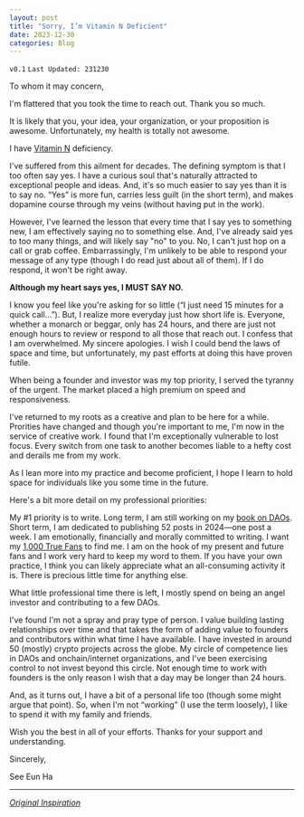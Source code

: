```yaml
---
layout: post
title: "Sorry, I’m Vitamin N Deficient"
date: 2023-12-30
categories: Blog
---
```


`v0.1` `Last Updated: 231230 `

To whom it may concern,

I'm flattered that you took the time to reach out. Thank you so much.

It is likely that you, your idea, your organization, or your proposition is awesome. Unfortunately, my health is totally not awesome.

I have [Vitamin N](https://www.youtube.com/shorts/d5w-5qUvVeM) deficiency.

I've suffered from this ailment for decades. The defining symptom is that I too often say yes. I have a curious soul that's naturally attracted to exceptional people and ideas. And, it's so much easier to say yes than it is to say no. “Yes” is more fun, carries less guilt (in the short term), and makes dopamine course through my veins (without having put in the work).

However, I've learned the lesson that every time that I say yes to something new, I am effectively saying no to something else. And, I've already said yes to too many things, and will likely say "no" to you. No, I can't just hop on a call or grab coffee. Embarrassingly, I'm unlikely to be able to respond your message of any type (though I do read just about all of them). If I do respond, it won't be right away.

**Although my heart says yes, I MUST SAY NO.**

I know you feel like you're asking for so little (“I just need 15 minutes for a quick call…”). But, I realize more everyday just how short life is. Everyone, whether a monarch or beggar, only has 24 hours, and there are just not enough hours to review or respond to all those that reach out. I confess that I am overwhelmed. My sincere apologies. I wish I could bend the laws of space and time, but unfortunately, my past efforts at doing this have proven futile.

When being a founder and investor was my top priority, I served the tyranny of the urgent. The market placed a high premium on speed and responsiveness.

I've returned to my roots as a creative and plan to be here for a while. Prorities have changed and though you're important to me, I'm now in the service of creative work. I found that I'm exceptionally vulnerable to lost focus. Every switch from one task to another becomes liable to a hefty cost and derails me from my work.

As I lean more into my practice and become proficient, I hope I learn to hold space for individuals like you some time in the future.

Here's a bit more detail on my professional priorities:

My #1 priority is to write. Long term, I am still working on my [book on DAOs](https://www.thedaobook.io/). Short term, I am dedicated to publishing 52 posts in 2024—one post a week. I am emotionally, financially and morally committed to writing. I want my [1,000 True Fans](https://kk.org/thetechnium/1000-true-fans/) to find me. I am on the hook of my present and future fans and I work very hard to keep my word to them. If you have your own practice, I think you can likely appreciate what an all-consuming activity it is. There is precious little time for anything else.

What little professional time there is left, I mostly spend on being an angel investor and contributing to a few DAOs.

I've found I'm not a spray and pray type of person. I value building lasting relationships over time and that takes the form of adding value to founders and contributors within what time I have available. I have invested in around 50 (mostly) crypto projects across the globe. My circle of competence lies in DAOs and onchain/internet organizations, and I've been exercising control to not invest beyond this circle. Not enough time to work with founders is the only reason I wish that a day may be longer than 24 hours.

And, as it turns out, I have a bit of a personal life too (though some might argue that point). So, when I'm not “working” (I use the term loosely), I like to spend it with my family and friends.

Wish you the best in all of your efforts.  Thanks for your support and understanding.

Sincerely,

See Eun Ha

---

[_Original Inspiration_](https://www.onstartups.com/tabid/3339/bid/60758/Dear-Friend-Sorry-My-heart-says-yes-but-my-schedule-says-no.aspx)